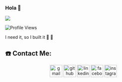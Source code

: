 ### Hola 👋

<img src="https://github-readme-stats.vercel.app/api?username=rahulvramesh&show_icons=true&title_color=f0f6fb&icon_color=56d364&text_color=c8d1d9&bg_color=0f1218&count_private=true&include_all_commits=true&layout=compact">

![Profile Views](https://komarev.com/ghpvc/?username=rahulvramesh&style=flat-square&label=PROFILE+VIEWS)

I need it, so I built it 🚀 🐼 

## ☎️ Contact Me:
<p align="center">
<a href = "mailto:rahulvramesh@hotmail.com"><img src='https://img.icons8.com/color/48/000000/gmail.png' alt='gmail' height='40'></a>
<a href = https://github.com/rahulvramesh><img src='https://img.icons8.com/color/2x/github--v1.png' alt='github' height='40'></a>
<a href = https://www.linkedin.com/in/rahulvramesh/><img src='https://img.icons8.com/color/2x/linkedin.png' alt='linkedin' height='40'></a>
<a href = https://www.facebook.com/rahulvramesh/><img src='https://img.icons8.com/color/2x/facebook-new.png' alt='facebook' height='40'></a>
<a href = https://www.instagram.com/rahulvramesh/><img src='https://cdn.icon-icons.com/icons2/1826/PNG/512/4202090instagramlogosocialsocialmedia-115598_115703.png' alt='instagram' height='40'></a>


<!--
**rahulvramesh/rahulvramesh** is a ✨ _special_ ✨ repository because its `README.md` (this file) appears on your GitHub profile.

Here are some ideas to get you started:

- 🔭 I’m currently working on ...
- 🌱 I’m currently learning ...
- 👯 I’m looking to collaborate on ...
- 🤔 I’m looking for help with ...
- 💬 Ask me about ...
- 📫 How to reach me: ...
- 😄 Pronouns: ...
- ⚡ Fun fact: ...
-->
